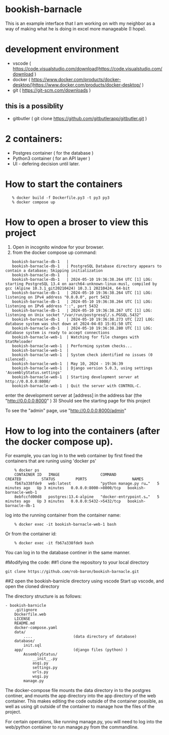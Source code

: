 # bookish-barnacle
This is an example interface that I am working on with my neighbor as a way of making what he is doing in excel more manageable (I hope).

# development environment
- vscode  ( https://code.visualstudio.com/download)https://code.visualstudio.com/download )
- docker  ( https://www.docker.com/products/docker-desktop/)https://www.docker.com/products/docker-desktop/ )
- git     ( https://git-scm.com/downloads )
## this is a possiblity
- gitbutler ( git clone https://github.com/gitbutlerapp/gitbutler.git )

# 2 containers:
- Postgres container  ( for the database )
- Python3 container   ( for an API layer )
- UI - defering decision until later.

# How to start the containers
```
   % docker build -f Dockerfile.py3 -t py3 py3
   % docker compose up
```

# How to open a broser to view this project
1) Open in incognito window for your browser. 
2) from the docker compose up command:
```
   bookish-barnacle-db-1   | 
   bookish-barnacle-db-1   | PostgreSQL Database directory appears to contain a database; Skipping initialization
   bookish-barnacle-db-1   | 
   bookish-barnacle-db-1   | 2024-05-10 19:36:38.264 UTC [1] LOG:  starting PostgreSQL 13.4 on aarch64-unknown-linux-musl, compiled by gcc (Alpine 10.3.1_git20210424) 10.3.1 20210424, 64-bit
   bookish-barnacle-db-1   | 2024-05-10 19:36:38.264 UTC [1] LOG:  listening on IPv4 address "0.0.0.0", port 5432
   bookish-barnacle-db-1   | 2024-05-10 19:36:38.264 UTC [1] LOG:  listening on IPv6 address "::", port 5432
   bookish-barnacle-db-1   | 2024-05-10 19:36:38.267 UTC [1] LOG:  listening on Unix socket "/var/run/postgresql/.s.PGSQL.5432"
   bookish-barnacle-db-1   | 2024-05-10 19:36:38.273 UTC [22] LOG:  database system was shut down at 2024-04-03 15:01:50 UTC
   bookish-barnacle-db-1   | 2024-05-10 19:36:38.280 UTC [1] LOG:  database system is ready to accept connections
   bookish-barnacle-web-1  | Watching for file changes with StatReloader
   bookish-barnacle-web-1  | Performing system checks...
   bookish-barnacle-web-1  | 
   bookish-barnacle-web-1  | System check identified no issues (0 silenced).
   bookish-barnacle-web-1  | May 10, 2024 - 19:36:39
   bookish-barnacle-web-1  | Django version 5.0.3, using settings 'AssemblyStatus.settings'
   bookish-barnacle-web-1  | Starting development server at http://0.0.0.0:8000/
   bookish-barnacle-web-1  | Quit the server with CONTROL-C.
```
enter the development server at [address] in the address bar (the "http://0.0.0.0:8000" )
3) Should see the starting page for this project

To see the "admin" page, use "http://0.0.0.0:8000/admin"

# How to log into the containers (after the docker compose up).
For example, you can log in to the web container by first fined the containers that are runing using 'docker ps'
```
    % docker ps   
    CONTAINER ID   IMAGE                  COMMAND                  CREATED         STATUS         PORTS                    NAMES
    fb67a338fde9   web:latest             "python manage.py ru…"   5 minutes ago   Up 3 minutes   0.0.0.0:8000->8000/tcp   bookish-barnacle-web-1
    8ebfccfd00d8   postgres:13.4-alpine   "docker-entrypoint.s…"   5 minutes ago   Up 3 minutes   0.0.0.0:5432->5432/tcp   bookish-barnacle-db-1
```
log into the running container from the container name:
```
    % docker exec -it bookish-barnacle-web-1 bash 
```
Or from the container id:
```
    % docker exec -it fb67a338fde9 bash 
```
You can log in to the database continer in the same manner.

#Modifying the code:
##1 clone the repository to your local directory
```
git clone https://github.com/rob-baron/bookish-barnacle.git
```
##2 open the bookish-barnicle directory using vscode
Start up vscode, and open the cloned directory

The directory structure is as follows:
```
- bookish-barnicle
    .gitignore
    Dockerfile.web
    LICENSE
    README.md
    docker-compose.yaml
    data/
        ....                  (data directory of database)
    database/
        init.sql
    app/                      (django files (python) )
        AssemblyStatus/        
            __init__.py
            asgi.py
            settings.py
            urls.py
            wsgi.py
        manage.py
```
The docker-compose file mounts the data directory in to the postgres
continer, and mounts the app directory into the app directory of the
web container.  This makes editing the code outside of the container
possible, as well as using git outside of the container to manage
how the files of the project.

For certain operations, like running manage.py, you will need to log
into the web/python container to run manage.py from the commandline.




















